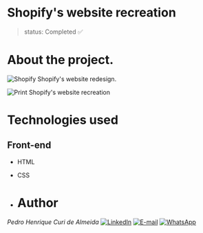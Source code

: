 # Shopify's website recreation
>status: Completed ✅

# About the project.
![Shopify](https://img.shields.io/badge/Shopify-EF3939?style=for-the-badge&logo=Shopify&logoColor=white) Shopify's website redesign.

![Print Shopify's website recreation](https://github.com/PedroCuri88/Shopify---Website/assets/174622769/07b110e2-30c9-4c93-8d12-831affb54844)

# Technologies used
## Front-end
- HTML
- CSS

- # Author
*Pedro Henrique Curi de Almeida* [![LinkedIn](https://img.shields.io/badge/LinkedIn-0077B5?style=for-the-badge&logo=linkedin&logoColor=white)](https://www.linkedin.com/in/pedrocuri/) 
[![E-mail](https://img.shields.io/badge/Gmail-D14836?style=for-the-badge&logo=gmail&logoColor=white)](mailto:pedrohenriqueafa@gmail.com) 
[![WhatsApp](https://img.shields.io/badge/WhatsApp-25D366?style=for-the-badge&logo=whatsapp&logoColor=white)](https://wa.me/+5521982696426?text=Ol%C3%A1%2FHi%2FHola%2FHallo%2F%E4%BD%A0%E5%A5%BD%2FBonjour)
